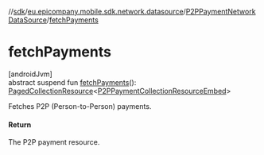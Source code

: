 //[sdk](../../../index.md)/[eu.epicompany.mobile.sdk.network.datasource](../index.md)/[P2PPaymentNetworkDataSource](index.md)/[fetchPayments](fetch-payments.md)

# fetchPayments

[androidJvm]\
abstract suspend fun [fetchPayments](fetch-payments.md)(): [PagedCollectionResource](../../eu.epicompany.mobile.android.data.network.model.hypermedia/-paged-collection-resource/index.md)&lt;[P2PPaymentCollectionResourceEmbed](../../eu.epicompany.mobile.sdk.network.model.p2ppayment/-p2-p-payment-collection-resource-embed/index.md)&gt;

Fetches P2P (Person-to-Person) payments.

#### Return

The P2P payment resource.

